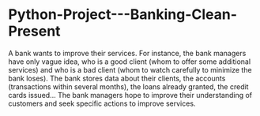 # Python-Project---Banking-Clean-Present
A bank wants to improve their services. For instance, the bank managers have only vague idea, who is a good client (whom to offer some additional services) and who is a bad client (whom to watch carefully to minimize the bank loses). The bank stores data about their clients, the accounts (transactions within several months), the loans already granted, the credit cards issued... The bank managers hope to improve their understanding of customers and seek specific actions to improve services.
